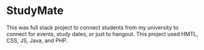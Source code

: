 # StudyMate
This was full stack project to connect students from my university to connect for events, study dates, or just to hangout. This project used HMTL, CSS, JS, Java, and PHP.
